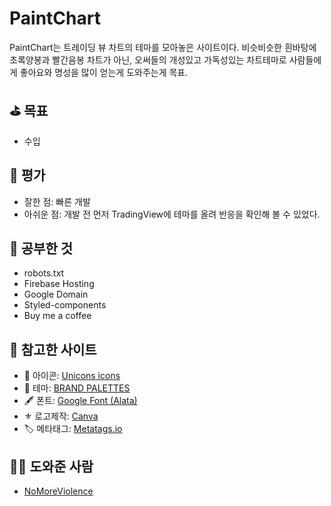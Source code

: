 # PaintChart

PaintChart는 트레이딩 뷰 차트의 테마를 모아놓은 사이트이다.
비슷비슷한 흰바탕에 초록양봉과 빨간음봉 차트가 아닌, 오써들의 개성있고 가독성있는 차트테마로 사람들에게 좋아요와 명성을 많이 얻는게 도와주는게 목표.

## ⛳️ 목표
- 수입

## 💯 평가 
- 잘한 점: 빠른 개발
- 아쉬운 점: 개발 전 먼저 TradingView에 테마를 올려 반응을 확인해 볼 수 있었다.

## 🔬 공부한 것
- robots.txt
- Firebase Hosting
- Google Domain
- Styled-components
- Buy me a coffee

## 🔭 참고한 사이트
- 🚮 아이콘: [Unicons icons](https://iconscout.com/unicons)
- 🎨 테마: [BRAND PALETTES](https://brandpalettes.com/)
- 🖋 폰트: [Google Font (Alata)](https://fonts.google.com/specimen/Alata)
- ⚜️ 로고제작: [Canva](https://www.canva.com/)
- 🏷 메타태그: [Metatags.io](https://metatags.io/)

## 🧑‍💻 도와준 사람
- [NoMoreViolence](https://github.com/NoMoreViolence)
